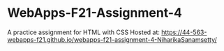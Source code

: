 # WebApps-F21-Assignment-4
A practice assignment for HTML with CSS
Hosted at: https://44-563-webapps-f21.github.io/webapps-f21-assignment-4-NiharikaSanamsetty/
